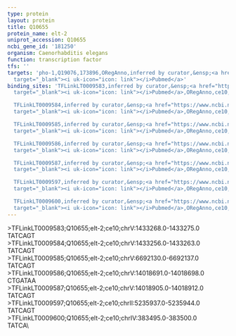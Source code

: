 ```yaml
---
type: protein
layout: protein
title: Q10655
protein_name: elt-2
uniprot_accession: Q10655
ncbi_gene_id: '181250'
organism: Caenorhabditis elegans
function: transcription factor
tfs: ''
targets: 'pho-1,Q19076,173896,ORegAnno,inferred by curator,&ensp;<a href="https://www.ncbi.nlm.nih.gov/pubmed/?term=15733671%5Buid%5D"
  target="_blank"><i uk-icon="icon: link"></i>Pubmed</a>'
binding_sites: 'TFLinkLT0009583,inferred by curator,&ensp;<a href="https://www.ncbi.nlm.nih.gov/pubmed/?term=7649372%5Buid%5D"
  target="_blank"><i uk-icon="icon: link"></i>Pubmed</a>,ORegAnno,ce10,chrV,1433268,1433275,-

  TFLinkLT0009584,inferred by curator,&ensp;<a href="https://www.ncbi.nlm.nih.gov/pubmed/?term=7649372%5Buid%5D"
  target="_blank"><i uk-icon="icon: link"></i>Pubmed</a>,ORegAnno,ce10,chrV,1433256,1433263,-

  TFLinkLT0009585,inferred by curator,&ensp;<a href="https://www.ncbi.nlm.nih.gov/pubmed/?term=10514435%5Buid%5D"
  target="_blank"><i uk-icon="icon: link"></i>Pubmed</a>,ORegAnno,ce10,chrV,6692130,6692137,-

  TFLinkLT0009586,inferred by curator,&ensp;<a href="https://www.ncbi.nlm.nih.gov/pubmed/?term=10514435%5Buid%5D"
  target="_blank"><i uk-icon="icon: link"></i>Pubmed</a>,ORegAnno,ce10,chrV,14018691,14018698,-

  TFLinkLT0009587,inferred by curator,&ensp;<a href="https://www.ncbi.nlm.nih.gov/pubmed/?term=10514435%5Buid%5D"
  target="_blank"><i uk-icon="icon: link"></i>Pubmed</a>,ORegAnno,ce10,chrV,14018905,14018912,-

  TFLinkLT0009597,inferred by curator,&ensp;<a href="https://www.ncbi.nlm.nih.gov/pubmed/?term=15733671%5Buid%5D"
  target="_blank"><i uk-icon="icon: link"></i>Pubmed</a>,ORegAnno,ce10,chrII,5235937,5235944,+

  TFLinkLT0009600,inferred by curator,&ensp;<a href="https://www.ncbi.nlm.nih.gov/pubmed/?term=15734735%5Buid%5D"
  target="_blank"><i uk-icon="icon: link"></i>Pubmed</a>,ORegAnno,ce10,chrIV,383495,383500,-'
---
```

\>TFLinkLT0009583;Q10655;elt-2;ce10;chrV:1433268.0-1433275.0\TATCAGT\\>TFLinkLT0009584;Q10655;elt-2;ce10;chrV:1433256.0-1433263.0\TATCAGT\\>TFLinkLT0009585;Q10655;elt-2;ce10;chrV:6692130.0-6692137.0\TATCAGT\\>TFLinkLT0009586;Q10655;elt-2;ce10;chrV:14018691.0-14018698.0\CTGATAA\\>TFLinkLT0009587;Q10655;elt-2;ce10;chrV:14018905.0-14018912.0\TATCAGT\\>TFLinkLT0009597;Q10655;elt-2;ce10;chrII:5235937.0-5235944.0\TATCAGT\\>TFLinkLT0009600;Q10655;elt-2;ce10;chrIV:383495.0-383500.0\TATCA\